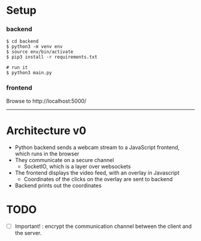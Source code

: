 # Setup

### backend

```
$ cd backend
$ python3 -m venv env
$ source env/bin/activate
$ pip3 install -r requirements.txt

# run it
$ python3 main.py
```

### frontend

Browse to http://localhost:5000/

---

# Architecture v0

* Python backend sends a webcam stream to a JavaScript frontend, which runs in the browser
* They communicate on a secure channel
  * SocketIO, which is a layer over websockets
* The frontend displays the video feed, with an overlay in Javascript
  * Coordinates of the clicks on the overlay are sent to backend
* Backend prints out the coordinates

# TODO

* [ ] Important! : encrypt the communication channel between the client and the server.
